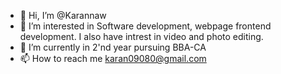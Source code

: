 - 👋 Hi, I’m @Karannaw
- 👀 I’m interested in Software development, webpage frontend development. I also have intrest in video and photo editing.
- 🌱 I’m currently in 2'nd year pursuing BBA-CA
- 📫 How to reach me karan09080@gmail.com

<!---
Karannaw/Karannaw is a ✨ special ✨ repository because its `README.md` (this file) appears on your GitHub profile.
You can click the Preview link to take a look at your changes.
--->
